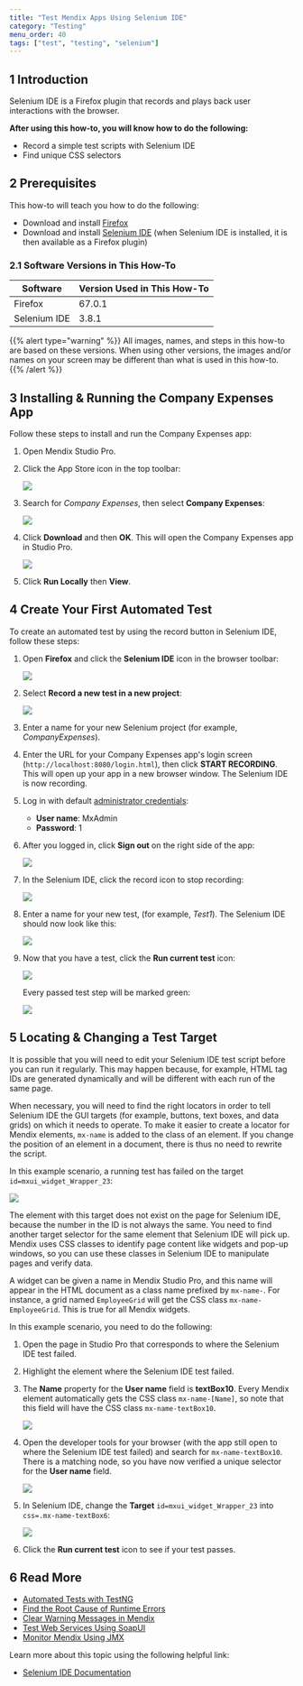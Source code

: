 ```yaml
---
title: "Test Mendix Apps Using Selenium IDE"
category: "Testing"
menu_order: 40
tags: ["test", "testing", "selenium"]
---
```


## 1 Introduction

Selenium IDE is a Firefox plugin that records and plays back user interactions with the browser. 

**After using this how-to, you will know how to do the following:**

* Record a simple test scripts with Selenium IDE
* Find unique CSS selectors

## 2 Prerequisites

This how-to will teach you how to do the following:

* Download and install [Firefox](https://www.mozilla.org/nl/firefox/new/)
* Download and install [Selenium IDE](https://addons.mozilla.org/en-US/firefox/addon/selenium-ide/) (when Selenium IDE is installed, it is then available as a Firefox plugin)

### 2.1 Software Versions in This How-To

| Software | Version Used in This How-To |
| --- | --- |
| Firefox | 67.0.1 |
| Selenium IDE | 3.8.1 |

{{% alert type="warning" %}}
All images, names, and steps in this how-to are based on these versions. When using other versions, the images and/or names on your screen may be different than what is used in this how-to.
{{% /alert %}}

## 3 Installing & Running the Company Expenses App

Follow these steps to install and run the Company Expenses app:

1. Open Mendix Studio Pro.
2.  Click the App Store icon in the top toolbar:

	![](attachments/selenium/app-store.png)

3.  Search for *Company Expenses*, then select **Company Expenses**:

	![](attachments/selenium/company-ex.png)

4.  Click **Download** and then **OK**. This will open the Company Expenses app in Studio Pro.

	![](attachments/selenium/download.png)

5. Click **Run Locally** then **View**.

## 4 Create Your First Automated Test

To create an automated test by using the record button in Selenium IDE, follow these steps:

1.  Open **Firefox** and click the **Selenium IDE** icon in the browser toolbar:

	![](attachments/selenium/icon.png)

2.  Select **Record a new test in a new project**:

	![](attachments/selenium/sel-menu.png)

3. Enter a name for your new Selenium project (for example, *CompanyExpenses*).
4. Enter the URL for your Company Expenses app's login screen (`http://localhost:8080/login.html`), then click **START RECORDING**. This will open up your app in a new browser window. The Selenium IDE is now recording.
5.  Log in with default [administrator credentials](/refguide/administrator#2-administrator-properties): 
	* **User name**: MxAdmin
	* **Password**: 1
	
6.  After you logged in, click **Sign out** on the right side of the app:

	![](attachments/selenium/sign-out.png)

7.  In the Selenium IDE, click the record icon to stop recording: 

	![](attachments/selenium/record.png)

8.  Enter a name for your new test, (for example, *Test1*). The Selenium IDE should now look like this:

	![](attachments/selenium/after-test.png)

7.  Now that you have a test, click the **Run current test** icon:

	![](attachments/selenium/run-current-test.png)

	Every passed test step will be marked green:

	![](attachments/selenium/green-test.png)

## 5  Locating  & Changing a Test Target

It is possible that you will need to edit your Selenium IDE test script before you can run it regularly. This may happen because, for example, HTML tag IDs are generated dynamically and will be different with each run of the same page.

When necessary, you will need to find the right locators in order to tell Selenium IDE the GUI targets (for example, buttons, text boxes, and data grids) on which it needs to operate. To make it easier to create a locator for Mendix elements, `mx-name` is added to the class of an element. If you change the position of an element in a document, there is thus no need to rewrite the script.

In this example scenario, a running test has failed on the target `id=mxui_widget_Wrapper_23`:

![](attachments/selenium/fail.png)

The element with this target does not exist on the page for Selenium IDE, because the number in the ID is not always the same. You need to find another target selector for the same element that Selenium IDE will pick up. Mendix uses CSS classes to identify page content like widgets and pop-up windows, so you can use these classes in Selenium IDE to manipulate pages and verify data. 

A widget can be given a name in Mendix Studio Pro, and this name will appear in the HTML document as a class name prefixed by `mx-name-`. For instance, a grid named `EmployeeGrid` will get the CSS class `mx-name-EmployeeGrid`. This is true for all Mendix widgets.

In this example scenario, you need to do the following:

1. Open the page in Studio Pro that corresponds to where the Selenium IDE test failed.
2. Highlight the element where the Selenium IDE test failed.
2. The **Name** property for the **User name** field is **textBox10**. Every Mendix element automatically gets the CSS class `mx-name-[Name]`, so note that this field will have the CSS class `mx-name-textBox10`.

	![](attachments/selenium/name.png)

4. Open the developer tools for your browser (with the app still open to where the Selenium IDE test failed) and search for `mx-name-textBox10`. There is a matching node, so you have now verified a unique selector for the **User name** field.

	![](attachments/selenium/inspector.png)

5. In Selenium IDE, change the **Target** `id=mxui_widget_Wrapper_23` into `css=.mx-name-textBox6`: 

	![](attachments/selenium/change.png)

6. Click the **Run current test** icon to see if your test passes. 

## 6 Read More

* [Automated Tests with TestNG](create-automated-tests-with-testng)
* [Find the Root Cause of Runtime Errors](../monitoring-troubleshooting/finding-the-root-cause-of-runtime-errors)
* [Clear Warning Messages in Mendix](../monitoring-troubleshooting/clear-warning-messages)
* [Test Web Services Using SoapUI](testing-web-services-using-soapui)
* [Monitor Mendix Using JMX](../monitoring-troubleshooting/monitoring-mendix-using-jmx)

Learn more about this topic using the following helpful link:

* [Selenium IDE Documentation](http://docs.seleniumhq.org/docs/02_selenium_ide.jsp)
